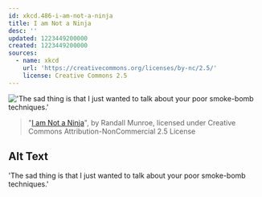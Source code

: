 ```yaml
---
id: xkcd.486-i-am-not-a-ninja
title: I am Not a Ninja
desc: ''
updated: 1223449200000
created: 1223449200000
sources:
  - name: xkcd
    url: 'https://creativecommons.org/licenses/by-nc/2.5/'
    license: Creative Commons 2.5
---
```

!['The sad thing is that I just wanted to talk about your poor smoke-bomb techniques.'](https://imgs.xkcd.com/comics/i_am_not_a_ninja.png)
> "[I am Not a Ninja](https://xkcd.com/486/)", by Randall Munroe, licensed under Creative Commons Attribution-NonCommercial 2.5 License

## Alt Text
'The sad thing is that I just wanted to talk about your poor smoke-bomb techniques.'
